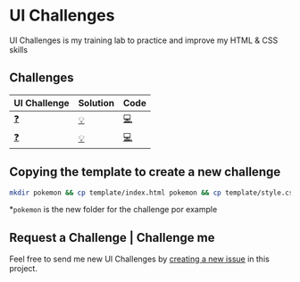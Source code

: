 # UI Challenges

UI Challenges is my training lab to practice and improve my HTML & CSS skills

## Challenges

| UI Challenge                                                | Solution                                                                    | Code                                                                                        |
| ----------------------------------------------------------- | --------------------------------------------------------------------------- | ------------------------------------------------------------------------------------------- |
| [:question:](https://dribbble.com/shots/4619445-Charmeleon) | [:bulb:](https://leandrotk.github.io/ui-challenges/pokemon-card/index.html) | [:computer:](https://github.com/leandrotk/ui-challenges/tree/master/pokemon-card)           |
| [:question:](https://css-tricks.com/css-only-carousel/)     | [:bulb:](https://leandrotk.github.io/ui-challenges/smooth-scrollable-list)  | [:computer:](https://github.com/leandrotk/ui-challenges/tree/master/smooth-scrollable-list) |

## Copying the template to create a new challenge

```bash
mkdir pokemon && cp template/index.html pokemon && cp template/style.css pokemon
```

\*`pokemon` is the new folder for the challenge por example

## Request a Challenge | Challenge me

Feel free to send me new UI Challenges by [creating a new issue](https://github.com/leandrotk/ui-challenges/issues/new) in this project.
